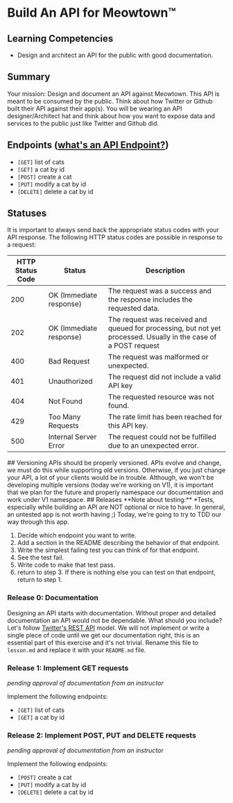 # Build An API for Meowtown™

## Learning Competencies
- Design and architect an API for the public with good documentation.

## Summary

Your mission: Design and document an API against Meowtown.
This API is meant to be consumed by the public. Think about how Twitter or
Github built their API against their app(s). You will be wearing an API designer/Architect
hat and think about how you want to expose data and services to the public just like
Twitter and Github did.


## Endpoints ([what's an API Endpoint?](http://bit.ly/1jIgbNw))
- `[GET]` list of cats
- `[GET]` a cat by id
- `[POST]` create a cat 
- `[PUT]` modify a cat by id 
- `[DELETE]` delete a cat by id 

## Statuses
It is important to always send back the appropriate status codes with your API response.
The following HTTP status codes are possible in response to a request:

<table>
<thead>
<th>HTTP Status Code</th>
<th>Status</th>
<th>Description</th>
</thead>
<tbody>
<tr>
<td>200</td>
<td>OK (Immediate response)</td>
<td>The request was a success and the response includes the
requested data.</td>
</tr>

<tr>
<td>202</td>
<td>OK (Immediate response)</td>
<td>The request was received and queued for processing, but not yet
processed. Usually in the case of a POST request</td>
</tr>

<tr>
<td>400</td>
<td>Bad Request</td>
<td>The request was malformed or unexpected.</td>
</tr>

<tr>
<td>401</td>
<td>Unauthorized</td>
<td>The request did not include a valid API key</td>
</tr>

<tr>
<td>404</td>
<td>Not Found</td>
<td>The requested resource was not found.</td>
</tr>
<tr>
<td>429</td>
<td>Too Many Requests</td>
<td>The rate limit has been reached for this API key.</td>
</tr>
<tr>
<td>500</td>
<td>Internal Server Error</td>
<td>The request could not be fulfilled due to an unexpected
error.</td>
</tr>
</tbody>
</table>
## Versioning
APIs should be properly versioned. APIs evolve and change, we must do this while supporting
old versions. Otherwise, if you just change your API, a lot of your clients would be in trouble.
Although, we won't be developing multiple versions (today we're working on V1), it is important
that we plan for the future and properly namespace our documentation and work under V1 namespace.
## Releases
**Note about testing:** *Tests, especially while building an API are NOT optional or nice to have.
In general, an untested app is not worth having ;) Today, we're going to try to TDD our way through this app. 

1. Decide which endpoint you want to write.
2. Add a section in the README describing the behavior of that endpoint.
3. Write the simplest failing test you can think of for that endpoint.
4. See the test fail.
5. Write code to make that test pass.
6. return to step 3. If there is nothing else you can test on that endpoint, return to step 1.

### Release 0: Documentation
Designing an API starts with documentation. Without proper and detailed documentation
an API would not be dependable. What should you include? Let's follow [Twitter's REST API](https://dev.twitter.com/docs/api/1.1) model.
We will not implement or write a single piece of code until we get our documentation right, this is an
essential part of this exercise and it's not trivial. Rename this file to `lesson.md` and replace it with your `README.md` file.

### Release 1: Implement GET requests
_pending approval of documentation from an instructor_

Implement the following endpoints:
- `[GET]` list of cats
- `[GET]` a cat by id

### Release 2: Implement POST, PUT and DELETE requests
_pending approval of documentation from an instructor_

Implement the following endpoints:
- `[POST]` create a cat 
- `[PUT]` modify a cat by id 
- `[DELETE]` delete a cat by id 
